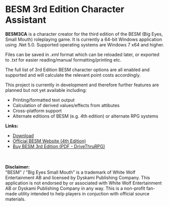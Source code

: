 # BESM 3rd Edition Character Assistant

**BESM3CA** is a character creator for the third edition of the BESM (Big Eyes, Small Mouth) roleplaying game.  It is currently a 64-bit Windows application using .Net 5.0.  Supported operating systems are Windows 7 x64 and higher.

Files can be saved in _.xml_ format which can be reloaded later, or exported to _.txt_ for easier reading/manual formatting/printing etc.

The full list of 3rd Edition BESM character options are all enabled and supported and will calculate the relevant point costs accordingly.

This project is currently in development and therefore further features are planned but not yet available including:
* Printing/formatted text output
* Calculation of derived values/effects from attibutes
* Cross-platform support
* Alternate editions of BESM (e.g. 4th edition) or alternate RPG systems

**Links:**
* [Download](https://github.com/mikethemage/BESM3CA/releases)
* [Official BESM Website (4th Edition)](https://BESM4.life)
* [Buy BESM 3rd Edition (PDF - DriveThruRPG)](https://www.drivethrurpg.com/product/24482/BESM-Big-Eyes-Small-Mouth-3rd-Edition)


\
\
**Disclaimer:**\
"BESM" / "Big Eyes Small Mouth" is a trademark of White Wolf Entertainment AB and licensed by Dyskami Publishing Company.  This application is not endorsed by or associated with White Wolf Entertainment AB or Dyskami Publishing Company in any way.  This is a non-profit fan-made utility intended to help players in conjuction with official source materials.

